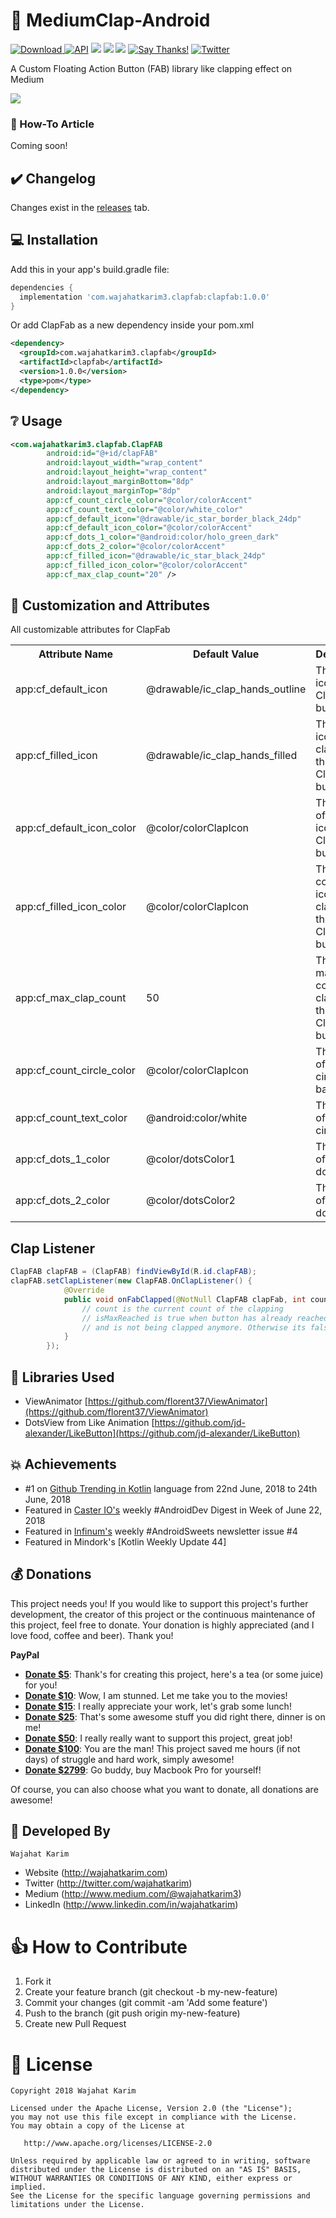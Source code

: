 # 👏 MediumClap-Android
[ ![Download](https://api.bintray.com/packages/wajahatkarim3/ClapFab/com.wajahatkarim3.clapfab/images/download.svg) ](https://bintray.com/wajahatkarim3/ClapFab/com.wajahatkarim3.clapfab/_latestVersion) [![API](https://img.shields.io/badge/API-21%2B-blue.svg?style=flat)](https://android-arsenal.com/api?level=21) [![](https://img.shields.io/badge/PRs-welcome-brightgreen.svg)]() [![](https://img.shields.io/badge/MaterialUp-MediumClap-yellowgreen.svg)](https://www.uplabs.com/posts/medium-clap-android) [![](https://img.shields.io/badge/Available%20On-ProductHunt-orange.svg)](https://www.producthunt.com/posts/medium-clap-button-in-android) [![Say Thanks!](https://img.shields.io/badge/Say%20Thanks-!-1EAEDB.svg)](https://saythanks.io/to/wajahatkarim3) [![Twitter](https://img.shields.io/twitter/url/https/github.com/wajahatkarim3/MediumClap-Android.svg?style=social)](https://twitter.com/intent/tweet?text=Wow:&url=https%3A%2F%2Fgithub.com%2Fwajahatkarim3%2FMediumClap-Android)

A Custom Floating Action Button (FAB) library like clapping effect on Medium

![](https://raw.githubusercontent.com/wajahatkarim3/MediumClap-Android/master/art/demo_2.gif)

### 📄 How-To Article
Coming soon!

## ✔️ Changelog
Changes exist in the [releases](https://github.com/wajahatkarim3/MediumClap-Android/releases) tab.

## 💻 Installation
Add this in your app's build.gradle file:
```groovy
dependencies {
  implementation 'com.wajahatkarim3.clapfab:clapfab:1.0.0'
}
```

Or add ClapFab as a new dependency inside your pom.xml

```xml
<dependency>
  <groupId>com.wajahatkarim3.clapfab</groupId>
  <artifactId>clapfab</artifactId>
  <version>1.0.0</version>
  <type>pom</type>
</dependency>
```

## ❔ Usage

```xml
<com.wajahatkarim3.clapfab.ClapFAB
        android:id="@+id/clapFAB"
        android:layout_width="wrap_content"
        android:layout_height="wrap_content"
        android:layout_marginBottom="8dp"
        android:layout_marginTop="8dp"
        app:cf_count_circle_color="@color/colorAccent"
        app:cf_count_text_color="@color/white_color"
        app:cf_default_icon="@drawable/ic_star_border_black_24dp"
        app:cf_default_icon_color="@color/colorAccent"
        app:cf_dots_1_color="@android:color/holo_green_dark"
        app:cf_dots_2_color="@color/colorAccent"
        app:cf_filled_icon="@drawable/ic_star_black_24dp"
        app:cf_filled_icon_color="@color/colorAccent"
        app:cf_max_clap_count="20" />
```

## 🎨 Customization and Attributes

All customizable attributes for ClapFab
<table>
    <th>Attribute Name</th>
    <th>Default Value</th>
    <th>Description</th>
    <tr>
        <td>app:cf_default_icon</td>
        <td>@drawable/ic_clap_hands_outline</td>
        <td>The default icon of the ClapFab button</td>
    </tr>
    <tr>
        <td>app:cf_filled_icon</td>
        <td>@drawable/ic_clap_hands_filled</td>
        <td>The filled icon after clapping of the ClapFab button</td>
    </tr>
    <tr>
        <td>app:cf_default_icon_color</td>
        <td>@color/colorClapIcon</td>
        <td>The color of default icon of the ClapFab button</td>
    </tr>
    <tr>
        <td>app:cf_filled_icon_color</td>
        <td>@color/colorClapIcon</td>
        <td>The filled color of icon after clapping of the ClapFab button</td>
    </tr>
    <tr>
        <td>app:cf_max_clap_count</td>
        <td>50</td>
        <td>The maximum count of clapping of the ClapFab button</td>
    </tr>
    <tr>
        <td>app:cf_count_circle_color</td>
        <td>@color/colorClapIcon</td>
        <td>The color of count's circle background</td>
    </tr>
    <tr>
        <td>app:cf_count_text_color</td>
        <td>@android:color/white</td>
        <td>The color of count's circle text</td>
    </tr>
    <tr>
        <td>app:cf_dots_1_color</td>
        <td>@color/dotsColor1</td>
        <td>The color of particle's dots 1</td>
    </tr>
    <tr>
        <td>app:cf_dots_2_color</td>
        <td>@color/dotsColor2</td>
        <td>The color of particle's dots 2</td>
    </tr>
</table>

## Clap Listener
```java
ClapFAB clapFAB = (ClapFAB) findViewById(R.id.clapFAB);
clapFAB.setClapListener(new ClapFAB.OnClapListener() {
            @Override
            public void onFabClapped(@NotNull ClapFAB clapFab, int count, boolean isMaxReached) {
                // count is the current count of the clapping
                // isMaxReached is true when button has already reached the maximum count 
                // and is not being clapped anymore. Otherwise its false
            }
        });
```

## 📃 Libraries Used
* ViewAnimator [https://github.com/florent37/ViewAnimator](https://github.com/florent37/ViewAnimator)
* DotsView from Like Animation [https://github.com/jd-alexander/LikeButton](https://github.com/jd-alexander/LikeButton)

## 💥 Achievements
* #1 on [Github Trending in Kotlin](https://github.com/trending/kotlin?since=daily) language from 22nd June, 2018 to 24th June, 2018 
* Featured in [Caster IO's](http://www.caster.io/) weekly #AndroidDev Digest in Week of June 22, 2018
* Featured in [Infinum's](https://infinum.co/) weekly #AndroidSweets newsletter issue #4
* Featured in Mindork's [Kotlin Weekly Update 44]
 
## 💰 Donations

This project needs you! If you would like to support this project's further development, the creator of this project or the continuous maintenance of this project, feel free to donate. Your donation is highly appreciated (and I love food, coffee and beer). Thank you!

**PayPal**

* **[Donate $5](https://www.paypal.me/WajahatKarim/5)**: Thank's for creating this project, here's a tea (or some juice) for you!
* **[Donate $10](https://www.paypal.me/WajahatKarim/10)**: Wow, I am stunned. Let me take you to the movies!
* **[Donate $15](https://www.paypal.me/WajahatKarim/15)**: I really appreciate your work, let's grab some lunch!
* **[Donate $25](https://www.paypal.me/WajahatKarim/25)**: That's some awesome stuff you did right there, dinner is on me!
* **[Donate $50](https://www.paypal.me/WajahatKarim/50)**: I really really want to support this project, great job!
* **[Donate $100](https://www.paypal.me/WajahatKarim/100)**: You are the man! This project saved me hours (if not days) of struggle and hard work, simply awesome!
* **[Donate $2799](https://www.paypal.me/WajahatKarim/2799)**: Go buddy, buy Macbook Pro for yourself!

Of course, you can also choose what you want to donate, all donations are awesome!

## 👨 Developed By

```
Wajahat Karim
```
- Website (http://wajahatkarim.com)
- Twitter (http://twitter.com/wajahatkarim)
- Medium (http://www.medium.com/@wajahatkarim3)
- LinkedIn (http://www.linkedin.com/in/wajahatkarim)

# 👍 How to Contribute
1. Fork it
2. Create your feature branch (git checkout -b my-new-feature)
3. Commit your changes (git commit -am 'Add some feature')
4. Push to the branch (git push origin my-new-feature)
5. Create new Pull Request

# 📃 License

    Copyright 2018 Wajahat Karim

    Licensed under the Apache License, Version 2.0 (the "License");
    you may not use this file except in compliance with the License.
    You may obtain a copy of the License at

       http://www.apache.org/licenses/LICENSE-2.0

    Unless required by applicable law or agreed to in writing, software
    distributed under the License is distributed on an "AS IS" BASIS,
    WITHOUT WARRANTIES OR CONDITIONS OF ANY KIND, either express or implied.
    See the License for the specific language governing permissions and
    limitations under the License.
